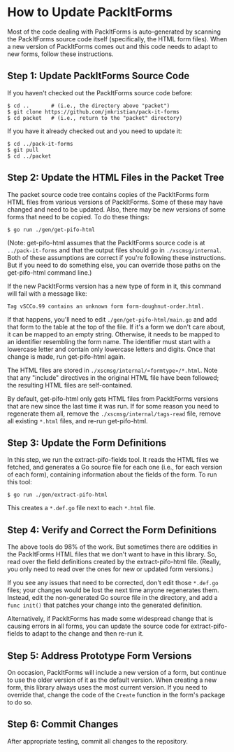 # How to Update PackItForms

Most of the code dealing with PackItForms is auto-generated by scanning the
PackItForms source code itself (specifically, the HTML form files).  When a new
version of PackItForms comes out and this code needs to adapt to new forms,
follow these instructions.

## Step 1:  Update PackItForms Source Code

If you haven't checked out the PackItForms source code before:

    $ cd ..       # (i.e., the directory above "packet")
    $ git clone https://github.com/jmkristian/pack-it-forms
    $ cd packet   # (i.e., return to the "packet" directory)

If you have it already checked out and you need to update it:

    $ cd ../pack-it-forms
    $ git pull
    $ cd ../packet

## Step 2:  Update the HTML Files in the Packet Tree

The packet source code tree contains copies of the PackItForms form HTML files
from various versions of PackItForms.  Some of these may have changed and need
to be updated.  Also, there may be new versions of some forms that need to be
copied.  To do these things:

    $ go run ./gen/get-pifo-html

(Note:  get-pifo-html assumes that the PackItForms source code is at
`../pack-it-forms` and that the output files should go in `./xscmsg/internal`.
Both of these assumptions are correct if you're following these instructions.
But if you need to do something else, you can override those paths on the
get-pifo-html command line.)

If the new PackItForms version has a new type of form in it, this command will
fail with a message like:

    Tag vSCCo.99 contains an unknown form form-doughnut-order.html.

If that happens, you'll need to edit `./gen/get-pifo-html/main.go` and add that
form to the table at the top of the file.  If it's a form we don't care about,
it can be mapped to an empty string.  Otherwise, it needs to be mapped to an
identifier resembling the form name.  The identifier must start with a lowercase
letter and contain only lowercase letters and digits.  Once that change is made,
run get-pifo-html again.

The HTML files are stored in `./xscmsg/internal/«formtype»/*.html`.  Note that
any "include" directives in the original HTML file have been followed; the
resulting HTML files are self-contained.

By default, get-pifo-html only gets HTML files from PackItForms versions that
are new since the last time it was run.  If for some reason you need to
regenerate them all, remove the `./xscmsg/internal/tags-read` file, remove all
existing `*.html` files, and re-run get-pifo-html.

## Step 3:  Update the Form Definitions

In this step, we run the extract-pifo-fields tool.  It reads the HTML files we
fetched, and generates a Go source file for each one (i.e., for each version of
each form), containing information about the fields of the form.  To run this
tool:

    $ go run ./gen/extract-pifo-html

This creates a `*.def.go` file next to each `*.html` file.

## Step 4:  Verify and Correct the Form Definitions

The above tools do 98% of the work.  But sometimes there are oddities in the
PackItForms HTML files that we don't want to have in this library.  So, read
over the field definitions created by the extract-pifo-html file.  (Really, you
only need to read over the ones for new or updated form versions.)

If you see any issues that need to be corrected, don't edit those `*.def.go`
files; your changes would be lost the next time anyone regenerates them.
Instead, edit the non-generated Go source file in the directory, and add a
`func init()` that patches your change into the generated definition.

Alternatively, if PackItForms has made some widespread change that is causing
errors in all forms, you can update the source code for extract-pifo-fields to
adapt to the change and then re-run it.

## Step 5:  Address Prototype Form Versions

On occasion, PackItForms will include a new version of a form, but continue to
use the older version of it as the default version.  When creating a new form,
this library always uses the most current version.  If you need to override
that, change the code of the `Create` function in the form's package to do so.

## Step 6:  Commit Changes

After appropriate testing, commit all changes to the repository.
